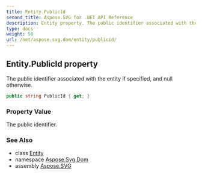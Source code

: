 ```yaml
---
title: Entity.PublicId
second_title: Aspose.SVG for .NET API Reference
description: Entity property. The public identifier associated with the entity if specified and null otherwise
type: docs
weight: 50
url: /net/aspose.svg.dom/entity/publicid/
---
```

## Entity.PublicId property

The public identifier associated with the entity if specified, and null otherwise.

```csharp
public string PublicId { get; }
```

### Property Value

The public identifier.

### See Also

* class [Entity](../)
* namespace [Aspose.Svg.Dom](../../entity/)
* assembly [Aspose.SVG](../../../)
